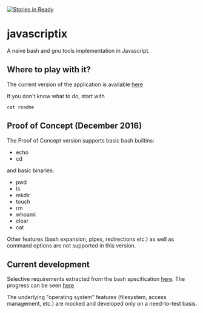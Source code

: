 [![Stories in Ready](https://badge.waffle.io/micul01/javascriptix.png?label=ready&title=Ready)](http://waffle.io/micul01/javascriptix)

# javascriptix

A naive bash and gnu tools implementation in Javascript.

## Where to play with it?
The current version of the application is available [here](https://micul01.github.io/javascriptix)

If you don't know what to do, start with 

`cat readme`

## Proof of Concept (December 2016)
The Proof of Concept version supports basic bash builtins:
- echo 
- cd

and basic binaries:
- pwd
- ls
- mkdir
- touch
- rm
- whoami
- clear
- cat

Other features (bash expansion, pipes, redirections etc.) as well as command options are not supported in this version. 


## Current development
Selective requirements extracted from the bash specification [here](https://www.gnu.org/software/bash/manual/bash.html).
The progress can be seen [here](https://waffle.io/micul01/javascriptix)

The underlying "operating system" features (filesystem, access management, etc.) are mocked and developed only on a need-to-test basis.
